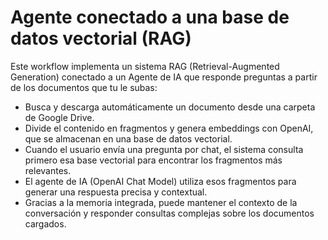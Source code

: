 # Agente conectado a una base de datos vectorial (RAG)

Este workflow implementa un sistema RAG (Retrieval-Augmented Generation) conectado a un Agente de IA que responde preguntas a partir de los documentos que tu le subas:

- Busca y descarga automáticamente un documento desde una carpeta de Google Drive.
- Divide el contenido en fragmentos y genera embeddings con OpenAI, que se almacenan en una base de datos vectorial.
- Cuando el usuario envía una pregunta por chat, el sistema consulta primero esa base vectorial para encontrar los fragmentos más relevantes.
- El agente de IA (OpenAI Chat Model) utiliza esos fragmentos para generar una respuesta precisa y contextual.
- Gracias a la memoria integrada, puede mantener el contexto de la conversación y responder consultas complejas sobre los documentos cargados.
